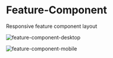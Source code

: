 # Feature-Component
Responsive feature component layout


![feature-component-desktop](https://user-images.githubusercontent.com/82598098/228912568-85519165-8ef1-4774-801c-e85256df2d87.jpg)


![feature-component-mobile](https://user-images.githubusercontent.com/82598098/228912589-e14ff19e-a647-4879-9fd1-0fc56e570cab.jpg)

